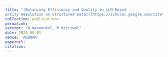 ```yaml
---
title: "[Balancing Efficiency and Quality in LLM-Based
Entity Resolution on Structured Data]([https://scholar.google.com/citations?user=h_YWvdAAAAAJ&hl=en])"
collection: publications
permalink: 
excerpt: "N Nananukul, M Kejriwal"
date: 2024-09-01
venue: 'ASONAM'
paperurl:
citation: 
---
```


